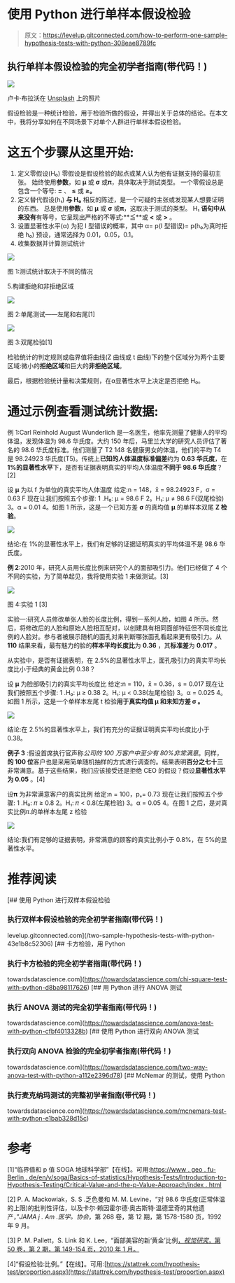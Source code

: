 # 使用 Python 进行单样本假设检验

> 原文：<https://levelup.gitconnected.com/how-to-perform-one-sample-hypothesis-tests-with-python-308eae8789fc>

## 执行单样本假设检验的完全初学者指南(带代码！)

![](img/8c917ba57514671343cd9d541d78a253.png)

卢卡·布拉沃在 [Unsplash](https://unsplash.com/?utm_source=medium&utm_medium=referral) 上的照片

假设检验是一种统计检验，用于检验所做的假设，并得出关于总体的结论。在本文中，我将分享如何在不同场景下对单个人群进行单样本假设检验。

# 这五个步骤从这里开始:

1.  定义零假设(H₀)
    零假设是假设检验的起点或某人认为他有证据支持的最初主张。
    始终使用**参数**，如 **μ** 或 **σ** 或𝛑，具体取决于测试类型。
    一个零假设总是包含一个等号: **=** 、 **≤** 或 **≥。**
2.  定义替代假设(h₁)
    **与 H₀** 相反的陈述，是一个可疑的主张或发现某人想要证明的东西。
    总是使用**参数**，如 **μ** 或 **σ** 或𝛑，这取决于测试的类型。
    H₁ **语句中从来没有**有等号，它呈现出严格的不等式:**≦**或 **<** 或 **>** 。
3.  设置显著性水平(α)
    为犯 I 型错误的概率，其中
    α= p(I 型错误)= p(h₀为真时拒绝 h₀)
    预设，通常选择为 0.01，0.05，0.1。
4.  收集数据并计算测试统计

![](img/ce9551c62baf105e5b2685958ef6971f.png)

图 1:测试统计取决于不同的情况

5.构建拒绝和非拒绝区域

![](img/8a398703485cda6c843354a7e1d70a36.png)

图 2:单尾测试——左尾和右尾[1]

![](img/50f0d6016799569e69ad5018b9e7444e.png)

图 3:双尾检验[1]

检验统计的判定规则或临界值将曲线(Z 曲线或 t 曲线)下的整个区域分为两个主要区域:微小的**拒绝区域**和巨大的**非拒绝区域**。

最后，根据检验统计量和决策规则，在α显著性水平上决定是否拒绝 H₀。

# 通过示例查看测试统计数据:

例 1:Carl Reinhold August Wunderlich 是一名医生，他率先测量了健康人的平均体温，发现体温为 98.6 华氏度。大约 150 年后，马里兰大学的研究人员评估了著名的 98.6 华氏度标准。他们测量了 T2 148 名健康男女的体温，他们的平均 T4 是 98.24923 华氏度(T5)。传统上**已知的人体温度标准偏差**约为 **0.63 华氏度**，在 **1%的显著性水平**下，是否有证据表明真实的平均人体温度**不同于 98.6 华氏度**？[2]

设 **μ** 为以 f 为单位的真实平均人体温度
给定:n = 148，x̄ = 98.24923 F，σ = 0.63 F
现在让我们按照五个步骤:
1 .H₀: μ = 98.6 F
2。H₁: μ ≠ 98.6 F(双尾检验)
3。α = 0.01
4。如图 1 所示，这是一个已知方差 **σ** 的真均值 **μ** 的单样本双尾 **Z 检验**。

![](img/a24400a4d0dceba5f2b5de5f1b88d711.png)

结论:在 1%的显著性水平上，我们有足够的证据证明真实的平均体温不是 98.6 华氏度。

**例 2**:2010 年，研究人员用长度比例来研究个人的面部吸引力。他们已经做了 4 个不同的实验，为了简单起见，我将使用实验 1 来做测试。[3]

![](img/e03b3132f29dc6c95ec28b66b4d7eb66.png)

图 4:实验 1 [3]

实验一:研究人员修改单张人脸的长度比例，得到一系列人脸，如图 4 所示。然后，将修改后的人脸和原始人脸相互配对，以创建具有相同面部特征但不同长度比例的人脸对。参与者被展示随机的面孔对来判断哪张面孔看起来更有吸引力。从 **110** 结果来看，最有魅力的脸的**样本平均长度比**为 **0.36** ，其**标准差**为 **0.017** 。

从实验中，是否有证据表明，在 2.5%的显著性水平上，面孔吸引力的真实平均长度比小于经典的黄金比例 0.38？

设 **μ** 为脸部吸引力的真实平均长度比
给定:n = 110，x̄ = 0.36，s = 0.017
现在让我们按照五个步骤:
1 .H₀: μ ≥ 0.38
2。H₁: μ < 0.38(左尾检验)
3。α = 0.025
4。如图 1 所示，这是一个单样本左尾 t 检验**用于真实均值 **μ** 和未知方差 **σ** 。**

![](img/d57a22e88c9921d24e5aec748b79d601.png)

结论:在 2.5%的显著性水平上，我们有充分的证据证明真实平均长度比小于 0.38。

**例子 3** :假设首席执行官声称*公司的 100 万客户中至少有 80%非常满意*。同样，**的 100 位**客户也是采用简单随机抽样的方式进行调查的。结果表明**百分之七十三**非常满意。基于这些结果，我们应该接受还是拒绝 CEO 的假设？假设**显著性水平为 0.05** 。[4]

设𝛑 为非常满意客户的真实比例
给定:n = 100，pₛ= 0.73
现在让我们按照五个步骤:
1 .H₀: 𝜋 ≥ 0.8
2。H₁: 𝜋 < 0.8(左尾检验)
3。α = 0.05
4。在图 1 之后，是对真实比例𝜋.的单样本左尾 z 检验

![](img/4dc4e2550a54198f559d106373b62d69.png)

结论:我们有足够的证据表明，非常满意的顾客的真实比例小于 0.8%，在 5%的显著性水平。

# 推荐阅读

[](/two-sample-hypothesis-tests-with-python-43e1b8c52306) [## 使用 Python 进行双样本假设检验

### 执行双样本假设检验的完全初学者指南(带代码！)

levelup.gitconnected.com](/two-sample-hypothesis-tests-with-python-43e1b8c52306) [](https://towardsdatascience.com/chi-square-test-with-python-d8ba98117626) [## 卡方检验，用 Python

### 执行卡方检验的完全初学者指南(带代码！)

towardsdatascience.com](https://towardsdatascience.com/chi-square-test-with-python-d8ba98117626) [](https://towardsdatascience.com/anova-test-with-python-cfbf4013328b) [## 用 Python 进行 ANOVA 测试

### 执行 ANOVA 测试的完全初学者指南(带代码！)

towardsdatascience.com](https://towardsdatascience.com/anova-test-with-python-cfbf4013328b) [](https://towardsdatascience.com/two-way-anova-test-with-python-a112e2396d78) [## 使用 Python 进行双向 ANOVA 测试

### 执行双向 ANOVA 检验的完全初学者指南(带代码！)

towardsdatascience.com](https://towardsdatascience.com/two-way-anova-test-with-python-a112e2396d78) [](https://towardsdatascience.com/mcnemars-test-with-python-e1bab328d15c) [## McNemar 的测试，使用 Python

### 执行麦克纳玛测试的完整初学者指南(带代码！)

towardsdatascience.com](https://towardsdatascience.com/mcnemars-test-with-python-e1bab328d15c) 

# 参考

[1]“临界值和 p 值 SOGA 地球科学部”【在线】。可用:[https://www . geo . fu-Berlin . de/en/v/soga/Basics-of-statistics/Hypothesis-Tests/Introduction-to-Hypothesis-Testing/Critical-Value-and-the-p-Value-Approach/index . html](https://www.geo.fu-berlin.de/en/v/soga/Basics-of-statistics/Hypothesis-Tests/Introduction-to-Hypothesis-Testing/Critical-Value-and-the-p-Value-Approach/index.html)

[2] P. A. Mackowiak，S. S .乏色曼和 M. M. Levine，“对 98.6 华氏度(正常体温的上限)的批判性评估，以及卡尔·赖因霍尔德·奥古斯特·温德里奇的其他遗产，”*JAMA j . Am .医学。协会*，第 268 卷，第 12 期，第 1578-1580 页，1992 年 9 月。

[3] P. M. Pallett，S. Link 和 K. Lee，“面部美容的新‘黄金’比例[，*视觉研究*，第 50 卷，第 2 期，第 149-154 页，2010 年 1 月。](https://www.ncbi.nlm.nih.gov/pmc/articles/PMC2814183/)

[4]“假设检验:比例。”【在线】。可用:[https://stattrek.com/hypothesis-test/proportion.aspx](https://stattrek.com/hypothesis-test/proportion.aspx)